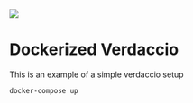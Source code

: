 <img src="https://github.com/verdaccio/verdaccio/raw/master/assets/bitmap/verdaccio%402x.png">

# Dockerized Verdaccio

This is an example of a simple verdaccio setup

```
docker-compose up
```
